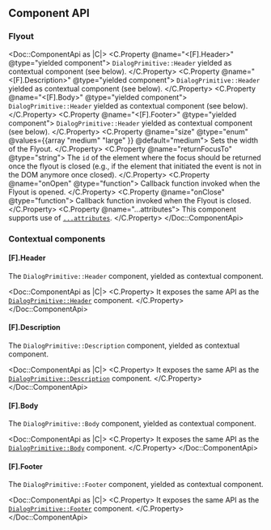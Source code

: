 ## Component API

### Flyout

<Doc::ComponentApi as |C|>
  <C.Property @name="<[F].Header>" @type="yielded component">
    `DialogPrimitive::Header` yielded as contextual component (see below).
  </C.Property>
  <C.Property @name="<[F].Description>" @type="yielded component">
    `DialogPrimitive::Header` yielded as contextual component (see below).
  </C.Property>
  <C.Property @name="<[F].Body>" @type="yielded component">
    `DialogPrimitive::Header` yielded as contextual component (see below).
  </C.Property>
  <C.Property @name="<[F].Footer>" @type="yielded component">
    `DialogPrimitive::Header` yielded as contextual component (see below).
  </C.Property>
  <C.Property @name="size" @type="enum" @values={{array "medium" "large" }} @default="medium">
    Sets the width of the Flyout.
  </C.Property>
  <C.Property @name="returnFocusTo" @type="string">
    The `id` of the element where the focus should be returned once the flyout is closed (e.g., if the element that initiated the event is not in the DOM anymore once closed).
  </C.Property>
  <C.Property @name="onOpen" @type="function">
    Callback function invoked when the Flyout is opened.
  </C.Property>
  <C.Property @name="onClose" @type="function">
    Callback function invoked when the Flyout is closed.
  </C.Property>
  <C.Property @name="...attributes">
    This component supports use of [`...attributes`](https://guides.emberjs.com/release/in-depth-topics/patterns-for-components/#toc_attribute-ordering).
  </C.Property>
</Doc::ComponentApi>

### Contextual components

#### [F].Header

The `DialogPrimitive::Header` component, yielded as contextual component.

<Doc::ComponentApi as |C|>
  <C.Property>
    It exposes the same API as the [`DialogPrimitive::Header`](/utilities/dialog-primitive?tab=code#dialogprimitiveheader) component.
  </C.Property>
</Doc::ComponentApi>

#### [F].Description

The `DialogPrimitive::Description` component, yielded as contextual component.

<Doc::ComponentApi as |C|>
  <C.Property>
    It exposes the same API as the [`DialogPrimitive::Description`](/utilities/dialog-primitive?tab=code#dialogprimitivedescription) component.
  </C.Property>
</Doc::ComponentApi>

#### [F].Body

The `DialogPrimitive::Body` component, yielded as contextual component.

<Doc::ComponentApi as |C|>
  <C.Property>
    It exposes the same API as the [`DialogPrimitive::Body`](/utilities/dialog-primitive?tab=code#dialogprimitivebody) component.
  </C.Property>
</Doc::ComponentApi>

#### [F].Footer

The `DialogPrimitive::Footer` component, yielded as contextual component.

<Doc::ComponentApi as |C|>
  <C.Property>
    It exposes the same API as the [`DialogPrimitive::Footer`](/utilities/dialog-primitive?tab=code#dialogprimitivefooter) component.
  </C.Property>
</Doc::ComponentApi>